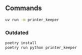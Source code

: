 ## Commands

```sh
uv run -m printer_keeper
```

### Outdated

```sh
poetry install
poetry run python printer_keeper
```
